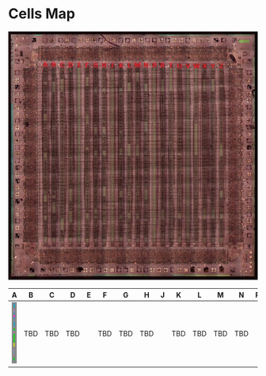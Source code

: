# Cells Map

![VRC6_Rows.jpg](imgstore/VRC6_Rows.jpg)

|A|B|C|D|E|F|G|H|J|K|L|M|N|P|R|T|U|V|W|X|Y|Z|
|---|---|---|---|---|---|---|---|---|---|---|---|---|---|---|---|---|---|---|---|---|---|
|![RowA_Cells.jpg](imgstore/RowA_Cells.jpg)|TBD|TBD|TBD| |TBD|TBD|TBD| |TBD|TBD|TBD|TBD| |TBD|TBD|TBD| |TBD|TBD|TBD|TBD|
